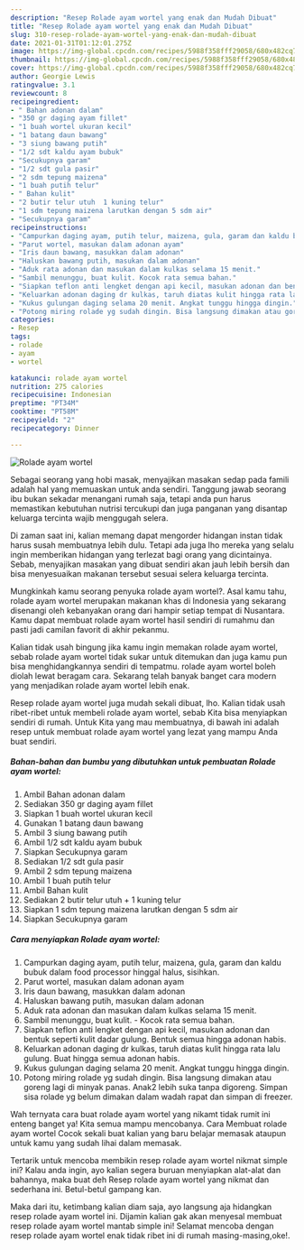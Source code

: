 ```yaml
---
description: "Resep Rolade ayam wortel yang enak dan Mudah Dibuat"
title: "Resep Rolade ayam wortel yang enak dan Mudah Dibuat"
slug: 310-resep-rolade-ayam-wortel-yang-enak-dan-mudah-dibuat
date: 2021-01-31T01:12:01.275Z
image: https://img-global.cpcdn.com/recipes/5988f358fff29058/680x482cq70/rolade-ayam-wortel-foto-resep-utama.jpg
thumbnail: https://img-global.cpcdn.com/recipes/5988f358fff29058/680x482cq70/rolade-ayam-wortel-foto-resep-utama.jpg
cover: https://img-global.cpcdn.com/recipes/5988f358fff29058/680x482cq70/rolade-ayam-wortel-foto-resep-utama.jpg
author: Georgie Lewis
ratingvalue: 3.1
reviewcount: 8
recipeingredient:
- " Bahan adonan dalam"
- "350 gr daging ayam fillet"
- "1 buah wortel ukuran kecil"
- "1 batang daun bawang"
- "3 siung bawang putih"
- "1/2 sdt kaldu ayam bubuk"
- "Secukupnya garam"
- "1/2 sdt gula pasir"
- "2 sdm tepung maizena"
- "1 buah putih telur"
- " Bahan kulit"
- "2 butir telur utuh  1 kuning telur"
- "1 sdm tepung maizena larutkan dengan 5 sdm air"
- "Secukupnya garam"
recipeinstructions:
- "Campurkan daging ayam, putih telur, maizena, gula, garam dan kaldu bubuk dalam food processor hinggal halus, sisihkan."
- "Parut wortel, masukan dalam adonan ayam"
- "Iris daun bawang, masukkan dalam adonan"
- "Haluskan bawang putih, masukan dalam adonan"
- "Aduk rata adonan dan masukan dalam kulkas selama 15 menit."
- "Sambil menunggu, buat kulit. Kocok rata semua bahan."
- "Siapkan teflon anti lengket dengan api kecil, masukan adonan dan bentuk seperti kulit dadar gulung. Bentuk semua hingga adonan habis."
- "Keluarkan adonan daging dr kulkas, taruh diatas kulit hingga rata lalu gulung. Buat hingga semua adonan habis."
- "Kukus gulungan daging selama 20 menit. Angkat tunggu hingga dingin."
- "Potong miring rolade yg sudah dingin. Bisa langsung dimakan atau goreng lagi di minyak panas. Anak2 lebih suka tanpa digoreng. Simpan sisa rolade yg belum dimakan dalam wadah rapat dan simpan di freezer."
categories:
- Resep
tags:
- rolade
- ayam
- wortel

katakunci: rolade ayam wortel 
nutrition: 275 calories
recipecuisine: Indonesian
preptime: "PT34M"
cooktime: "PT58M"
recipeyield: "2"
recipecategory: Dinner

---
```



![Rolade ayam wortel](https://img-global.cpcdn.com/recipes/5988f358fff29058/680x482cq70/rolade-ayam-wortel-foto-resep-utama.jpg)

Sebagai seorang yang hobi masak, menyajikan masakan sedap pada famili adalah hal yang memuaskan untuk anda sendiri. Tanggung jawab seorang ibu bukan sekadar menangani rumah saja, tetapi anda pun harus memastikan kebutuhan nutrisi tercukupi dan juga panganan yang disantap keluarga tercinta wajib menggugah selera.

Di zaman  saat ini, kalian memang dapat mengorder hidangan instan tidak harus susah membuatnya lebih dulu. Tetapi ada juga lho mereka yang selalu ingin memberikan hidangan yang terlezat bagi orang yang dicintainya. Sebab, menyajikan masakan yang dibuat sendiri akan jauh lebih bersih dan bisa menyesuaikan makanan tersebut sesuai selera keluarga tercinta. 



Mungkinkah kamu seorang penyuka rolade ayam wortel?. Asal kamu tahu, rolade ayam wortel merupakan makanan khas di Indonesia yang sekarang disenangi oleh kebanyakan orang dari hampir setiap tempat di Nusantara. Kamu dapat membuat rolade ayam wortel hasil sendiri di rumahmu dan pasti jadi camilan favorit di akhir pekanmu.

Kalian tidak usah bingung jika kamu ingin memakan rolade ayam wortel, sebab rolade ayam wortel tidak sukar untuk ditemukan dan juga kamu pun bisa menghidangkannya sendiri di tempatmu. rolade ayam wortel boleh diolah lewat beragam cara. Sekarang telah banyak banget cara modern yang menjadikan rolade ayam wortel lebih enak.

Resep rolade ayam wortel juga mudah sekali dibuat, lho. Kalian tidak usah ribet-ribet untuk membeli rolade ayam wortel, sebab Kita bisa menyiapkan sendiri di rumah. Untuk Kita yang mau membuatnya, di bawah ini adalah resep untuk membuat rolade ayam wortel yang lezat yang mampu Anda buat sendiri.

<!--inarticleads1-->

##### Bahan-bahan dan bumbu yang dibutuhkan untuk pembuatan Rolade ayam wortel:

1. Ambil  Bahan adonan dalam
1. Sediakan 350 gr daging ayam fillet
1. Siapkan 1 buah wortel ukuran kecil
1. Gunakan 1 batang daun bawang
1. Ambil 3 siung bawang putih
1. Ambil 1/2 sdt kaldu ayam bubuk
1. Siapkan Secukupnya garam
1. Sediakan 1/2 sdt gula pasir
1. Ambil 2 sdm tepung maizena
1. Ambil 1 buah putih telur
1. Ambil  Bahan kulit
1. Sediakan 2 butir telur utuh + 1 kuning telur
1. Siapkan 1 sdm tepung maizena larutkan dengan 5 sdm air
1. Siapkan Secukupnya garam




<!--inarticleads2-->

##### Cara menyiapkan Rolade ayam wortel:

1. Campurkan daging ayam, putih telur, maizena, gula, garam dan kaldu bubuk dalam food processor hinggal halus, sisihkan.
1. Parut wortel, masukan dalam adonan ayam
1. Iris daun bawang, masukkan dalam adonan
1. Haluskan bawang putih, masukan dalam adonan
1. Aduk rata adonan dan masukan dalam kulkas selama 15 menit.
1. Sambil menunggu, buat kulit. - Kocok rata semua bahan.
1. Siapkan teflon anti lengket dengan api kecil, masukan adonan dan bentuk seperti kulit dadar gulung. Bentuk semua hingga adonan habis.
1. Keluarkan adonan daging dr kulkas, taruh diatas kulit hingga rata lalu gulung. Buat hingga semua adonan habis.
1. Kukus gulungan daging selama 20 menit. Angkat tunggu hingga dingin.
1. Potong miring rolade yg sudah dingin. Bisa langsung dimakan atau goreng lagi di minyak panas. Anak2 lebih suka tanpa digoreng. Simpan sisa rolade yg belum dimakan dalam wadah rapat dan simpan di freezer.




Wah ternyata cara buat rolade ayam wortel yang nikamt tidak rumit ini enteng banget ya! Kita semua mampu mencobanya. Cara Membuat rolade ayam wortel Cocok sekali buat kalian yang baru belajar memasak ataupun untuk kamu yang sudah lihai dalam memasak.

Tertarik untuk mencoba membikin resep rolade ayam wortel nikmat simple ini? Kalau anda ingin, ayo kalian segera buruan menyiapkan alat-alat dan bahannya, maka buat deh Resep rolade ayam wortel yang nikmat dan sederhana ini. Betul-betul gampang kan. 

Maka dari itu, ketimbang kalian diam saja, ayo langsung aja hidangkan resep rolade ayam wortel ini. Dijamin kalian gak akan menyesal membuat resep rolade ayam wortel mantab simple ini! Selamat mencoba dengan resep rolade ayam wortel enak tidak ribet ini di rumah masing-masing,oke!.

